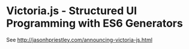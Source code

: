 Victoria.js - Structured UI Programming with ES6 Generators
===========================================================

See <http://jasonhpriestley.com/announcing-victoria-js.html>
